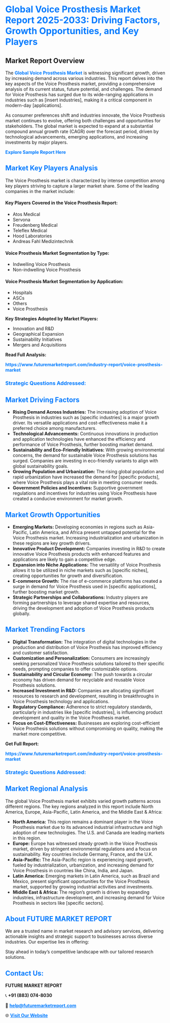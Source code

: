 <h1 style="color: #007BFF;">Global Voice Prosthesis Market Report 2025-2033: Driving Factors, Growth Opportunities, and Key Players</h1>

<section id="overview">
<h2>Market Report Overview</h2>
<p>The <a href="https://www.futuremarketreport.com/industry-report/voice-prosthesis-market" style="color: #007BFF; text-decoration: none;"><strong>Global Voice Prosthesis Market</strong></a> is witnessing significant growth, driven by increasing demand across various industries. This report delves into the key aspects of the Voice Prosthesis market, providing a comprehensive analysis of its current status, future potential, and challenges. The demand for Voice Prosthesis has surged due to its wide-ranging applications in industries such as [insert industries], making it a critical component in modern-day [applications].</p>
<p>As consumer preferences shift and industries innovate, the Voice Prosthesis market continues to evolve, offering both challenges and opportunities for stakeholders. The global market is expected to expand at a substantial compound annual growth rate (CAGR) over the forecast period, driven by technological advancements, emerging applications, and increasing investments by major players.</p>
</section>

<section id="overview">
<p><a href="https://www.futuremarketreport.com/request-sample/reportId=116679" style="color: #007BFF; text-decoration: none;"><strong>Explore Sample Report Here</strong></a></p>
</section>

<section id="key-players">
<h2 style="color: #007BFF;">Market Key Players Analysis</h2>
<p>The Voice Prosthesis market is characterized by intense competition among key players striving to capture a larger market share. Some of the leading companies in the market include:</p>
<h4>Key Players Covered in the Voice Prosthesis Report:</h4>
<ul><li>Atos Medical</li><li>Servona</li><li>Freudenberg Medical</li><li>Teleflex Medical</li><li>Hood Laboratories</li><li>Andreas Fahl Medizintechnik</li></ul>
<h4>Voice Prosthesis Market Segmentation by Type:</h4>
<ul><li>Indwelling Voice Prosthesis</li><li>Non-indwelling Voice Prosthesis</li></ul>

<h4>Voice Prosthesis Market Segmentation by Application:</h4>
<ul><li>Hospitals</li><li>ASCs</li><li>Others</li><li>Voice Prosthesis</li></ul>
<p><strong>Key Strategies Adopted by Market Players:</strong></p>
<ul>
<li>Innovation and R&D</li>
<li>Geographical Expansion</li>
<li>Sustainability Initiatives</li>
<li>Mergers and Acquisitions</li>
</ul>
</section>

<section>
<p><strong>Read Full Analysis: </strong></p><a href="https://www.futuremarketreport.com/industry-report/voice-prosthesis-market" style="color: #007BFF; text-decoration: none;"><strong>https://www.futuremarketreport.com/industry-report/voice-prosthesis-market</strong></a>
<h3 style="color: #007BFF;">Strategic Questions Addressed:</h3>
</section>

<section id="driving-factors">
<h2 style="color: #007BFF;">Market Driving Factors</h2>
<ul>
<li><strong>Rising Demand Across Industries:</strong> The increasing adoption of Voice Prosthesis in industries such as [specific industries] is a major growth driver. Its versatile applications and cost-effectiveness make it a preferred choice among manufacturers.</li>
<li><strong>Technological Advancements:</strong> Continuous innovations in production and application technologies have enhanced the efficiency and performance of Voice Prosthesis, further boosting market demand.</li>
<li><strong>Sustainability and Eco-Friendly Initiatives:</strong> With growing environmental concerns, the demand for sustainable Voice Prosthesis solutions has surged. Companies are investing in eco-friendly variants to align with global sustainability goals.</li>
<li><strong>Growing Population and Urbanization:</strong> The rising global population and rapid urbanization have increased the demand for [specific products], where Voice Prosthesis plays a vital role in meeting consumer needs.</li>
<li><strong>Government Policies and Incentives:</strong> Supportive government regulations and incentives for industries using Voice Prosthesis have created a conducive environment for market growth.</li>
</ul>
</section>

<section id="growth-opportunities">
<h2 style="color: #007BFF;">Market Growth Opportunities</h2>
<ul>
<li><strong>Emerging Markets:</strong> Developing economies in regions such as Asia-Pacific, Latin America, and Africa present untapped potential for the Voice Prosthesis market. Increasing industrialization and urbanization in these regions are key growth drivers.</li>
<li><strong>Innovative Product Development:</strong> Companies investing in R&D to create innovative Voice Prosthesis products with enhanced features and applications are likely to gain a competitive edge.</li>
<li><strong>Expansion into Niche Applications:</strong> The versatility of Voice Prosthesis allows it to be utilized in niche markets such as [specific niches], creating opportunities for growth and diversification.</li>
<li><strong>E-commerce Growth:</strong> The rise of e-commerce platforms has created a surge in demand for Voice Prosthesis used in [specific applications], further boosting market growth.</li>
<li><strong>Strategic Partnerships and Collaborations:</strong> Industry players are forming partnerships to leverage shared expertise and resources, driving the development and adoption of Voice Prosthesis products globally.</li>
</ul>
</section>

<section id="trending-factors">
<h2 style="color: #007BFF;">Market Trending Factors</h2>
<ul>
<li><strong>Digital Transformation:</strong> The integration of digital technologies in the production and distribution of Voice Prosthesis has improved efficiency and customer satisfaction.</li>
<li><strong>Customization and Personalization:</strong> Consumers are increasingly seeking personalized Voice Prosthesis solutions tailored to their specific needs, prompting companies to offer customizable options.</li>
<li><strong>Sustainability and Circular Economy:</strong> The push towards a circular economy has driven demand for recyclable and reusable Voice Prosthesis solutions.</li>
<li><strong>Increased Investment in R&D:</strong> Companies are allocating significant resources to research and development, resulting in breakthroughs in Voice Prosthesis technology and applications.</li>
<li><strong>Regulatory Compliance:</strong> Adherence to strict regulatory standards, particularly in industries like [specific industries], is influencing product development and quality in the Voice Prosthesis market.</li>
<li><strong>Focus on Cost-Effectiveness:</strong> Businesses are exploring cost-efficient Voice Prosthesis solutions without compromising on quality, making the market more competitive.</li>
</ul>
</section>

<section>
<p><strong>Get Full Report: </strong></p><a href="https://www.futuremarketreport.com/industry-report/voice-prosthesis-market" style="color: #007BFF; text-decoration: none;"><strong>https://www.futuremarketreport.com/industry-report/voice-prosthesis-market</strong></a>
<h3 style="color: #007BFF;">Strategic Questions Addressed:</h3>
</section>


<section id="regional-analysis">
<h2 style="color: #007BFF;">Market Regional Analysis</h2>
<p>The global Voice Prosthesis market exhibits varied growth patterns across different regions. The key regions analyzed in this report include North America, Europe, Asia-Pacific, Latin America, and the Middle East & Africa:</p>
<ul>
<li><strong>North America:</strong> This region remains a dominant player in the Voice Prosthesis market due to its advanced industrial infrastructure and high adoption of new technologies. The U.S. and Canada are leading markets in this region.</li>
<li><strong>Europe:</strong> Europe has witnessed steady growth in the Voice Prosthesis market, driven by stringent environmental regulations and a focus on sustainability. Key countries include Germany, France, and the U.K.</li>
<li><strong>Asia-Pacific:</strong> The Asia-Pacific region is experiencing rapid growth, fueled by industrialization, urbanization, and increasing demand for Voice Prosthesis in countries like China, India, and Japan.</li>
<li><strong>Latin America:</strong> Emerging markets in Latin America, such as Brazil and Mexico, present significant opportunities for the Voice Prosthesis market, supported by growing industrial activities and investments.</li>
<li><strong>Middle East & Africa:</strong> The region’s growth is driven by expanding industries, infrastructure development, and increasing demand for Voice Prosthesis in sectors like [specific sectors].</li>
</ul>
</section>

<footer>
<h2 style="color: #007BFF;">About FUTURE MARKET REPORT</h2>
<p>We are a trusted name in market research and advisory services, delivering actionable insights and strategic support to businesses across diverse industries. Our expertise lies in offering:</p>

<p>Stay ahead in today’s competitive landscape with our tailored research solutions.</p>

<h2 style="color: #007BFF;">Contact Us:</h2>
<p><strong>FUTURE MARKET REPORT</strong></p>
<p>📞 <strong>+91 (883) 074-8030</strong></p>
<p>📧 <strong><a href="mailto:help@futuremarketreport.com" style="color: #007BFF;">help@futuremarketreport.com</a></strong></p>
<p>🌐 <strong><a href="https://www.futuremarketreport.com/" style="color: #007BFF;">Visit Our Website</a></strong></p>
</footer>